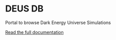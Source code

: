 DEUS DB
=======
Portal to browse Dark Energy Universe Simulations

[Read the full documentation](src/Deus/DBBundle/Resources/doc/index.md)